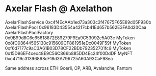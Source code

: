 # Axelar Flash @ Axelathon

AxelarFlashService 0xc4f4EcAAb1ed73a303c3f47675F65E89d05F930b
AxelarFlashPool 0x96183D43554a4217cb41Ed657b562E3FA0d20Caa
AxelarFlashPoolFactory 0x9B99d8C6c65618872E89279F9Ea9C53092e5A03c
MyToken 0x8fC08644565130c915609CF861951eDc0049F59f
MyToken 0xf6d7177c9aC3A61B03D78CF22BDb792352701fc6
MyToken 0x15D96EF4cec48E9C56C866b885DD4Ec24f00DdDF
MyNFT 0xc4719c31396898cF18d3A796725A60A93CaF98ea

Same address across ETH Goerli, OP, ARB, Avalanche, Fantom
